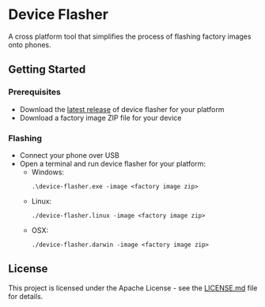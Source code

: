 # Device Flasher
A cross platform tool that simplifies the process of flashing factory images onto phones.

## Getting Started

### Prerequisites
* Download the [latest release](https://github.com/AOSPAlliance/device-flasher/releases) of device flasher for your platform
* Download a factory image ZIP file for your device

### Flashing
* Connect your phone over USB
* Open a terminal and run device flasher for your platform:
  * Windows:
    ```
    .\device-flasher.exe -image <factory image zip>
    ```
  * Linux:
    ```
    ./device-flasher.linux -image <factory image zip>
    ```
  * OSX:
    ```
    ./device-flasher.darwin -image <factory image zip>
    ```

## License
This project is licensed under the Apache License - see the [LICENSE.md](LICENSE.md) file for details.